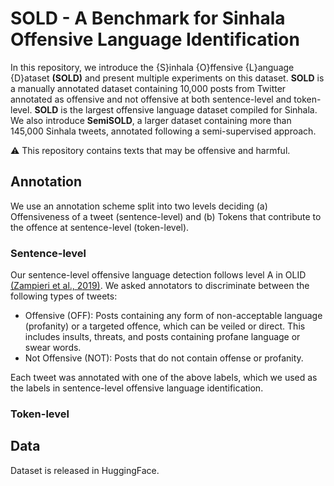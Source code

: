# SOLD - A Benchmark for Sinhala Offensive Language Identification

In this repository, we introduce the {S}inhala {O}ffensive {L}anguage {D}ataset **(SOLD)** and present multiple experiments on this dataset. **SOLD** is a manually annotated dataset containing 10,000 posts from Twitter annotated as offensive and not offensive at both sentence-level and token-level. **SOLD** is the largest offensive language dataset compiled for Sinhala. We also introduce **SemiSOLD**, a larger dataset containing more than 145,000 Sinhala tweets, annotated following a semi-supervised approach.

:warning: This repository contains texts that may be offensive and harmful.

## Annotation
We use an annotation scheme split into two levels deciding (a) Offensiveness of a tweet (sentence-level) and (b) Tokens that contribute to the offence at sentence-level (token-level).

### Sentence-level 
Our sentence-level offensive language detection follows level A in OLID [(Zampieri et al., 2019)](https://aclanthology.org/N19-1144/). We asked annotators to discriminate between the following types of tweets:
* Offensive (OFF): Posts containing any form of non-acceptable language (profanity) or a targeted offence, which can be veiled or direct. This includes insults, threats, and posts containing profane language or swear words.
* Not Offensive (NOT): Posts that do not contain offense or profanity.

Each tweet was annotated with one of the above labels, which we used as the labels in sentence-level offensive language identification.

### Token-level


## Data
Dataset is released in HuggingFace. 